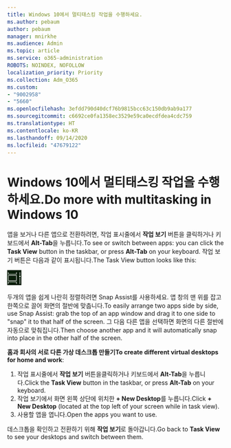 ```yaml
---
title: Windows 10에서 멀티태스킹 작업을 수행하세요.
ms.author: pebaum
author: pebaum
manager: mnirkhe
ms.audience: Admin
ms.topic: article
ms.service: o365-administration
ROBOTS: NOINDEX, NOFOLLOW
localization_priority: Priority
ms.collection: Adm_O365
ms.custom:
- "9002958"
- "5660"
ms.openlocfilehash: 3efdd790d40dcf76b9815bcc63c150db9ab9a177
ms.sourcegitcommit: c6692ce0fa1358ec3529e59ca0ecdfdea4cdc759
ms.translationtype: HT
ms.contentlocale: ko-KR
ms.lasthandoff: 09/14/2020
ms.locfileid: "47679122"
---
```

# <a name="do-more-with-multitasking-in-windows-10"></a><span data-ttu-id="ef1f8-102">Windows 10에서 멀티태스킹 작업을 수행하세요.</span><span class="sxs-lookup"><span data-stu-id="ef1f8-102">Do more with multitasking in Windows 10</span></span>

<span data-ttu-id="ef1f8-103">앱을 보거나 다른 앱으로 전환하려면, 작업 표시줄에서 **작업 보기** 버튼을 클릭하거나 키보드에서 **Alt-Tab**을 누릅니다.</span><span class="sxs-lookup"><span data-stu-id="ef1f8-103">To see or switch between apps: you can click the **Task View** button in the taskbar, or press **Alt-Tab** on your keyboard.</span></span> <span data-ttu-id="ef1f8-104">작업 보기 버튼은 다음과 같이 표시됩니다.</span><span class="sxs-lookup"><span data-stu-id="ef1f8-104">The Task View button looks like this:</span></span>

![작업 보기 버튼](media/task-view.png)

<span data-ttu-id="ef1f8-106">두개의 앱을 쉽게 나란히 정렬하려면 Snap Assist를 사용하세요. 앱 창의 맨 위를 잡고 한쪽으로 끌어 화면의 절반에 맞춥니다.</span><span class="sxs-lookup"><span data-stu-id="ef1f8-106">To easily arrange two apps side by side, use Snap Assist: grab the top of an app window and drag it to one side to "snap" it to that half of the screen.</span></span> <span data-ttu-id="ef1f8-107">그 다음 다른 앱을 선택하면 화면의 다른 절반에 자동으로 맞춰집니다.</span><span class="sxs-lookup"><span data-stu-id="ef1f8-107">Then choose another app and it will automatically snap into place in the other half of the screen.</span></span>

<span data-ttu-id="ef1f8-108">**홈과 회사의 서로 다른 가상 데스크톱 만들기**</span><span class="sxs-lookup"><span data-stu-id="ef1f8-108">**To create different virtual desktops for home and work**:</span></span>

1. <span data-ttu-id="ef1f8-109">작업 표시줄에서 **작업 보기** 버튼을클릭하거나 키보드에서 **Alt-Tab**을 누릅니다.</span><span class="sxs-lookup"><span data-stu-id="ef1f8-109">Click the **Task View** button in the taskbar, or press **Alt-Tab** on your keyboard.</span></span>
2. <span data-ttu-id="ef1f8-110">작업 보기에서 화면 왼쪽 상단에 위치한 **+ New Desktop**를 누릅니다.</span><span class="sxs-lookup"><span data-stu-id="ef1f8-110">Click **+ New Desktop** (located at the top left of your screen while in task view).</span></span>
3. <span data-ttu-id="ef1f8-111">사용할 앱을 엽니다.</span><span class="sxs-lookup"><span data-stu-id="ef1f8-111">Open the apps you want to use.</span></span> 

<span data-ttu-id="ef1f8-112">데스크톱을 확인하고 전환하기 위해 **작업 보기**로 돌아갑니다.</span><span class="sxs-lookup"><span data-stu-id="ef1f8-112">Go back to **Task View** to see your desktops and switch between them.</span></span>
